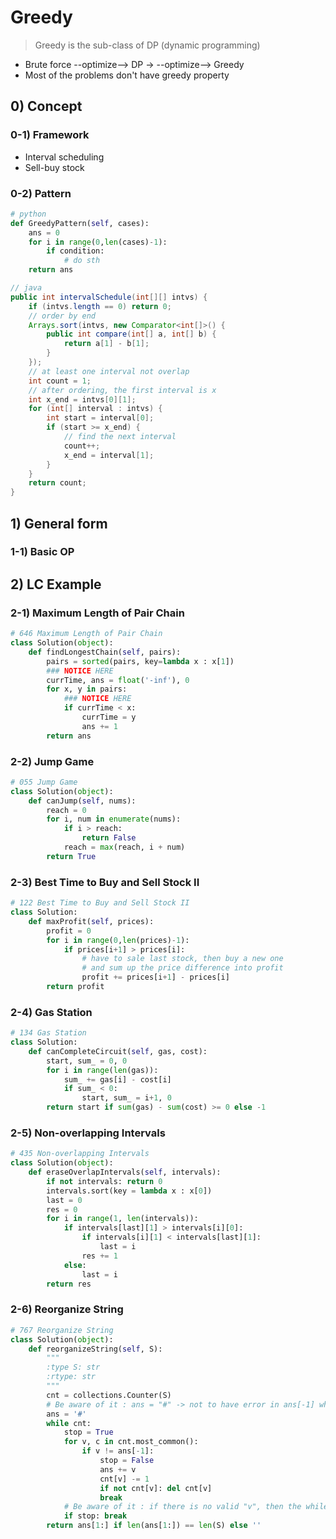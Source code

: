 # Greedy 
> Greedy is the sub-class of DP (dynamic programming)
- Brute force --optimize-->  DP -> --optimize--> Greedy
- Most of the problems don't have greedy property

## 0) Concept  

### 0-1) Framework
- Interval scheduling
- Sell-buy stock

### 0-2) Pattern
```python
# python
def GreedyPattern(self, cases):
    ans = 0
    for i in range(0,len(cases)-1):
        if condition:
            # do sth
    return ans

```
```java
// java
public int intervalSchedule(int[][] intvs) {
    if (intvs.length == 0) return 0;
    // order by end
    Arrays.sort(intvs, new Comparator<int[]>() {
        public int compare(int[] a, int[] b) {
            return a[1] - b[1];
        }
    });
    // at least one interval not overlap
    int count = 1;
    // after ordering, the first interval is x
    int x_end = intvs[0][1];
    for (int[] interval : intvs) {
        int start = interval[0];
        if (start >= x_end) {
            // find the next interval
            count++;
            x_end = interval[1];
        }
    }
    return count;
}
```

## 1) General form

### 1-1) Basic OP

## 2) LC Example

### 2-1) Maximum Length of Pair Chain
```python
# 646 Maximum Length of Pair Chain
class Solution(object):
    def findLongestChain(self, pairs):
        pairs = sorted(pairs, key=lambda x : x[1])
        ### NOTICE HERE
        currTime, ans = float('-inf'), 0
        for x, y in pairs:
            ### NOTICE HERE
            if currTime < x:
                currTime = y
                ans += 1
        return ans
```

### 2-2) Jump Game
```python
# 055 Jump Game
class Solution(object):
    def canJump(self, nums):
        reach = 0
        for i, num in enumerate(nums):
            if i > reach:
                return False
            reach = max(reach, i + num)
        return True

```
### 2-3) Best Time to Buy and Sell Stock II
```python
# 122 Best Time to Buy and Sell Stock II
class Solution:
    def maxProfit(self, prices):
        profit = 0
        for i in range(0,len(prices)-1):
            if prices[i+1] > prices[i]:
                # have to sale last stock, then buy a new one
                # and sum up the price difference into profit
                profit += prices[i+1] - prices[i]
        return profit

```

### 2-4) Gas Station
```python
# 134 Gas Station
class Solution:
    def canCompleteCircuit(self, gas, cost):
        start, sum_ = 0, 0 
        for i in range(len(gas)):
            sum_ += gas[i] - cost[i]
            if sum_ < 0:
                start, sum_ = i+1, 0 
        return start if sum(gas) - sum(cost) >= 0 else -1 
```

### 2-5) Non-overlapping Intervals
```python
# 435 Non-overlapping Intervals
class Solution(object):
    def eraseOverlapIntervals(self, intervals):
        if not intervals: return 0
        intervals.sort(key = lambda x : x[0])
        last = 0
        res = 0
        for i in range(1, len(intervals)):
            if intervals[last][1] > intervals[i][0]:
                if intervals[i][1] < intervals[last][1]:
                    last = i
                res += 1
            else:
                last = i
        return res
```

### 2-6) Reorganize String
```python
# 767 Reorganize String
class Solution(object):
    def reorganizeString(self, S):
        """
        :type S: str
        :rtype: str
        """
        cnt = collections.Counter(S)
        # Be aware of it : ans = "#" -> not to have error in ans[-1] when first loop
        ans = '#'
        while cnt:
            stop = True
            for v, c in cnt.most_common():
                if v != ans[-1]:
                    stop = False
                    ans += v
                    cnt[v] -= 1
                    if not cnt[v]: del cnt[v]
                    break
            # Be aware of it : if there is no valid "v", then the while loop will break automatically at this condition (stop = True)
            if stop: break
        return ans[1:] if len(ans[1:]) == len(S) else ''
```